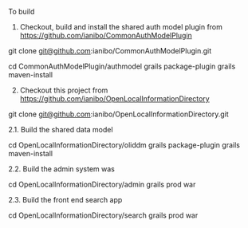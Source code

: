 

To build

1. Checkout, build and install the shared auth model plugin from https://github.com/ianibo/CommonAuthModelPlugin

git clone git@github.com:ianibo/CommonAuthModelPlugin.git

cd CommonAuthModelPlugin/authmodel
grails package-plugin
grails maven-install

2. Checkout this project from https://github.com/ianibo/OpenLocalInformationDirectory

git clone git@github.com:ianibo/OpenLocalInformationDirectory.git

2.1. Build the shared data model

cd OpenLocalInformationDirectory/oliddm
grails package-plugin
grails maven-install

2.2. Build the admin system was

cd OpenLocalInformationDirectory/admin
grails prod war


2.3. Build the front end search app

cd OpenLocalInformationDirectory/search
grails prod war



